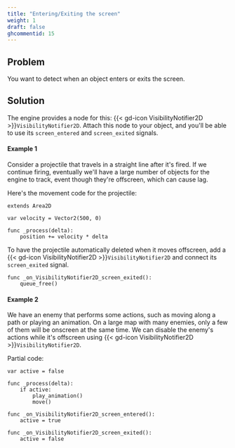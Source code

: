 ```yaml
---
title: "Entering/Exiting the screen"
weight: 1
draft: false
ghcommentid: 15
---
```


## Problem

You want to detect when an object enters or exits the screen.

## Solution

The engine provides a node for this: {{< gd-icon VisibilityNotifier2D >}}`VisibilityNotifier2D`. Attach this node to your object, and you'll be able to use its `screen_entered` and `screen_exited` signals.

#### Example 1

Consider a projectile that travels in a straight line after it's fired. If we continue firing, eventually we'll have a large number of objects for the engine to track, event though they're offscreen, which can cause lag.

Here's the movement code for the projectile:

```gdscript
extends Area2D

var velocity = Vector2(500, 0)

func _process(delta):
    position += velocity * delta
```

To have the projectile automatically deleted when it moves offscreen, add a {{< gd-icon VisibilityNotifier2D >}}`VisibilityNotifier2D` and connect its `screen_exited` signal.

```gdscript
func _on_VisibilityNotifier2D_screen_exited():
    queue_free()
```

#### Example 2

We have an enemy that performs some actions, such as moving along a path or playing an animation. On a large map with many enemies, only a few of them will be onscreen at the same time. We can disable the enemy's actions while it's offscreen using {{< gd-icon VisibilityNotifier2D >}}`VisibilityNotifier2D`.

Partial code:

```gdscript
var active = false

func _process(delta):
    if active:
        play_animation()
        move()

func _on_VisibilityNotifier2D_screen_entered():
    active = true

func _on_VisibilityNotifier2D_screen_exited():
    active = false
```
